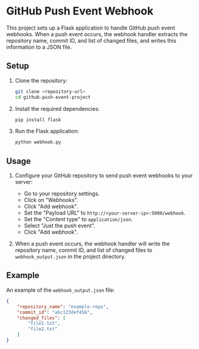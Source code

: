 # GitHub Push Event Webhook

This project sets up a Flask application to handle GitHub push event webhooks. When a push event occurs, the webhook handler extracts the repository name, commit ID, and list of changed files, and writes this information to a JSON file.

## Setup

1. Clone the repository:
    ```sh
    git clone <repository-url>
    cd github-push-event-project
    ```

2. Install the required dependencies:
    ```sh
    pip install flask
    ```
 
3. Run the Flask application:
    ```sh
    python webhook.py
    ```

## Usage

1. Configure your GitHub repository to send push event webhooks to your server:
    - Go to your repository settings.
    - Click on "Webhooks".
    - Click "Add webhook".
    - Set the "Payload URL" to `http://<your-server-ip>:5000/webhook`.
    - Set the "Content type" to `application/json`.
    - Select "Just the push event".
    - Click "Add webhook".

2. When a push event occurs, the webhook handler will write the repository name, commit ID, and list of changed files to `webhook_output.json` in the project directory.

## Example

An example of the `webhook_output.json` file:
```json
{
    "repository_name": "example-repo",
    "commit_id": "abc123def456",
    "changed_files": [
        "file1.txt",
        "file2.txt"
    ]
}   
